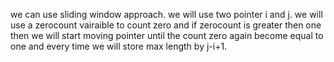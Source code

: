 we can use sliding window approach. we will use two pointer i and j.
we will use a zerocount vairaible to count zero and if zerocount is greater then one then we will start moving pointer until the count zero again become equal to one and every time we will store max length by j-i+1.